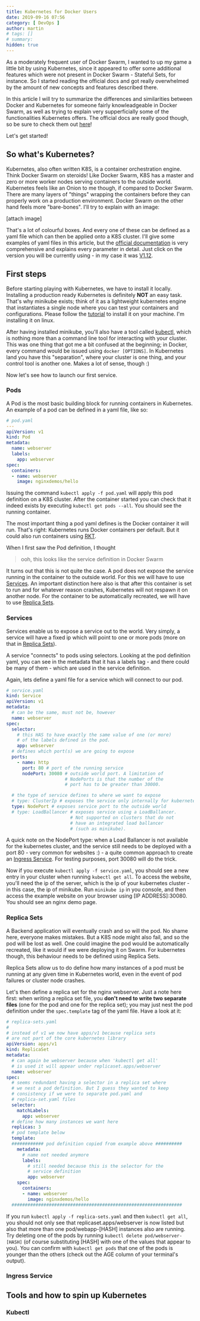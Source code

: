 ```yaml
---
title: Kubernetes for Docker Users
date: 2019-09-16 07:56
category: [ DevOps ]
author: martin
# tags: []
# summary: 
hidden: true
---
```

As a moderately frequent user of Docker Swarm, I wanted to up my game a little bit by using Kubernetes, since it appeared to offer some additional features which were not present in Docker Swarm - Stateful Sets, for instance. So I started reading the official docs and got really overwhelmed by the amount of new concepts and features described there.

In this article I will try to summarize the differences and similarities between Docker and Kubernetes for someone fairly knowleadgeable in Docker Swarm, as well as trying to explain very supperficially some of the functionalities Kubernetes offers. The official docs are really good though, so be sure to check them out [here](https://kubernetes.io/docs/concepts/overview/what-is-kubernetes/)!

Let's get started!

## So what's Kubernetes?
Kubernetes, also often written K8S, is a container orchestration engine. Think Docker Swarm on steroids! Like Docker Swarm, K8S has a master and zero or more worker nodes serving containers to the outside world. Kubernetes feels like an Onion to me though, if compared to Docker Swarm. There are many layers of "things" wrapping the containers before they can properly work on a production environment. Docker Swarm on the other hand feels more "bare-bones". I'll try to explain with an image:

[attach image]

That's a lot of colourful boxes. And every one of these can be defined as a yaml file which can then be applied onto a K8S cluster. I'll give some examples of yaml files in this article, but the [official documentation](https://kubernetes.io/docs/reference/) is very comprehensive and explains every parameter in detail. Just click on the version you will be currently using - in my case it was [V1.12](https://kubernetes.io/docs/reference/generated/kubernetes-api/v1.12/).

## First steps
Before starting playing with Kubernetes, we have to install it locally. Installing a production ready Kubernetes is definitely **NOT** an easy task. That's why minikube exists; think of it as a lightweight kubernetes engine that instantiates a single node where you can test your containers and configurations. Please follow the [tutorial](https://kubernetes.io/docs/tasks/tools/install-minikube/) to install it on your machine. I'm installing it on linux.

After having installed minikube, you'll also have a tool called [kubectl](#kubectl), which is nothing more than a command line tool for interacting with your cluster. This was one thing that got me a bit confused at the beginning; in Docker, every command would be issued using `docker [OPTIONS]`. In Kubernetes land you have this "separation", where your cluster is one thing, and your control tool is another one. Makes a lot of sense, though :)

Now let's see how to launch our first service.

### Pods
A Pod is the most basic building block for running containers in Kubernetes. An example of a pod can be defined in a yaml file, like so:

```yaml 
# pod.yaml
---
apiVersion: v1
kind: Pod
metadata:
  name: webserver
  labels:
    app: webserver
spec:
  containers:
  - name: webserver
    image: nginxdemos/hello
```

Issuing the command `kubectl apply -f pod.yaml` will apply this pod definition on a K8S cluster. After the container started you can check that it indeed exists by executing `kubectl get pods --all`. You should see the running container.

 The most important thing a pod yaml defines is the Docker container it will run. That's right: Kubernetes runs Docker containers per default. But it could also run containers using [RKT](https://coreos.com/rkt/docs/latest/using-rkt-with-kubernetes.html).


When I first saw the Pod definition, I thought 

> ooh, this looks like the service definition in Docker Swarm

 It turns out that this is not quite the case. A pod does not expose the service running in the container to the outside world. For this we will have to use [Services](#services). An important distinction here also is that after this container is set to run and for whatever reason crashes, Kubernetes will not respawn it on another node. For the container to be automatically recreated, we will have to use [Replica Sets](#replica-sets).

### <a name="services"></a>Services 
Services enable us to expose a service out to the world. Very simply, a service will have a fixed ip which will point to one or more pods (more on that in [Replica Sets](#replica-sets)).

A service "connects" to pods using selectors. Looking at the pod definition yaml, you can see in the metadata that it has a labels tag - and there could be many of them - which are used in the service definition.

Again, lets define a yaml file for a service which will connect to our pod.

```yaml
# service.yaml
kind: Service
apiVersion: v1
metadata:
  # can be the same, must not be, however
  name: webserver
spec: 
  selector:
    # this HAS to have exactly the same value of one (or more) 
    # of the labels defined in the pod.
    app: webserver
  # defines which port(s) we are going to expose
  ports:
    - name: http
      port: 80 # port of the running service
      nodePort: 30080 # outside world port. A limitation of 
                      # NodePorts is that the number of the
                      # port has to be greater than 30000.

  # the type of service defines to where we want to expose 
  # type: ClusterIp # exposes the service only internally for kubernetes cluster
  type: NodePort # exposes service port to the outside world
  # type: LoadBallancer # exposes service using a LoadBallancer. 
                        # Not supported on clusters that do not
                        # have an integrated load ballancer 
                        # (such as minikube). 
```

A quick note on the NodePort type: when a Load Ballancer is not available for the kubernetes cluster, and the service still needs to be deployed with a port 80 - very common for websites :) - a quite common approach to create an [Ingress Service](ingress-service). For testing purposes, port 30080 will do the trick.

Now if you execute `kubectl apply -f service.yaml`, you should see a new entry in your cluster when running `kubectl get all`. To access the website, you'll need the ip of the server, which is the ip of your kubernetes cluster - in this case, the ip of minikube. Run `minikube ip` in you console, and then access the example website on your browser using [IP ADDRESS]:30080. You should see an nginx demo page.

### <a name="replica-sets"></a>Replica Sets
A Backend application will eventually crash and so will the pod. No shame here, everyone makes mistakes. But a K8S node might also fail, and so the pod will be lost as well. One could imagine the pod would be automatically recreated, like it would if we were deploying it on Swarm. For kubernetes though, this behaviour needs to be defined using Replica Sets.

Replica Sets allow us to do define how many instances of a pod must be running at any given time in Kubernetes world, even in the event of pod failures or cluster node crashes.

Let's then define a replica set for the nginx webserver. Just a note here first: when writing a replica set file, you **don't need to write two separate files** (one for the pod and one for the replica set); you may just nest the pod definition under the `spec.template` tag of the yaml file. Have a look at it:

```yaml
# replica-sets.yaml
# 
# instead of v1 we now have apps/v1 because replica sets 
# are not part of the core kubernetes library
apiVersion: apps/v1
kind: ReplicaSet
metadata:
  # can again be webserver because when 'kubectl get all'
  # is used it will appear under replicaset.apps/webserver
  name: webserver
spec:
  # seems redundant having a selector in a replica set where 
  # we nest a pod definition. But I guess they wanted to keep
  # consistency if we were to separate pod.yaml and 
  # replica-set.yaml files 
  selector:
    matchLabels:
      app: webserver
  # define how many instances we want here
  replicas: 3
  # pod template below
  template:
  ############ pod definition copied from example above ##########
    metadata:
      # name not needed anymore
      labels:
        # still needed because this is the selector for the 
        # service definition
        app: webserver
    spec:
      containers:
      - name: webserver
        image: nginxdemos/hello
  ################################################################
```

If you run `kubectl apply -f replica-sets.yaml` and then `kubectl get all`, you should not only see that replicaset.apps/webserver is now listed but also that more than one pod/webapp-[HASH] instances also are running. Try deleting one of the pods by running `kubectl delete pod/webserver-[HASH]` (of course substituting [HASH] with one of the values that appear to you). You can confirm with `kubectl get pods` that one of the pods is younger than the others (check out the AGE column of your terminal's output).

### <a name="ingress-service"></a>Ingress Service




## Tools and how to spin up Kubernetes



### <a name="kubectl"></a>Kubectl 